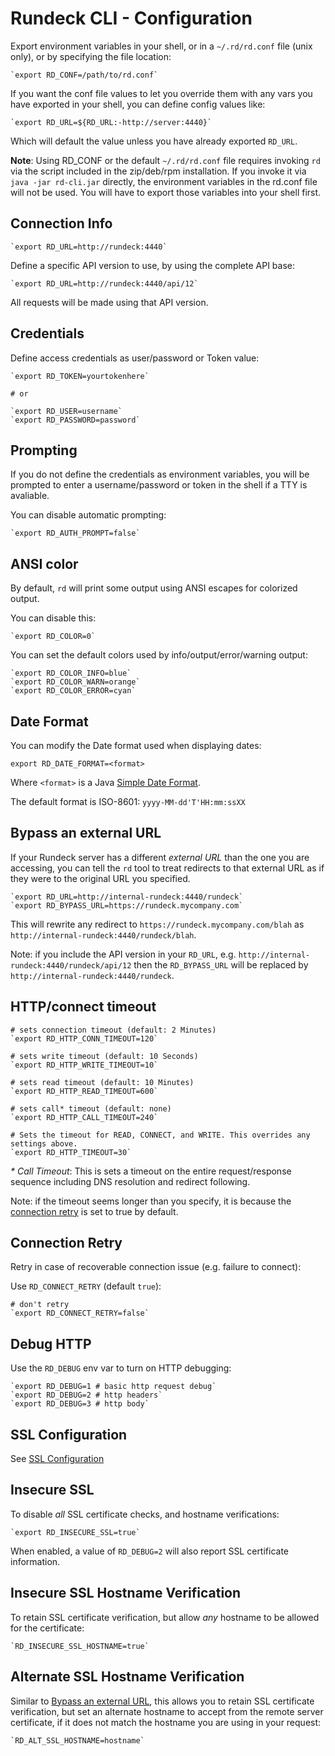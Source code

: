 # Rundeck CLI - Configuration

Export environment variables in your shell, or in a `~/.rd/rd.conf`
file (unix only), or by specifying the file location:

    `export RD_CONF=/path/to/rd.conf`

If you want the conf file values to let you override them with any vars
you have exported in your shell, you can define config values like:

    `export RD_URL=${RD_URL:-http://server:4440}`

Which will default the value unless you have already exported `RD_URL`.

**Note**: Using RD_CONF or the default `~/.rd/rd.conf` file requires invoking `rd` via the script included in the zip/deb/rpm installation.  If you invoke it via `java -jar rd-cli.jar` directly, the environment variables in the rd.conf file will not be used.  You will have to export those variables into your shell first.

## Connection Info

	`export RD_URL=http://rundeck:4440`

Define a specific API version to use, by using the complete API base:

	`export RD_URL=http://rundeck:4440/api/12`

All requests will be made using that API version.

## Credentials

Define access credentials as user/password or Token value:

	`export RD_TOKEN=yourtokenhere`

	# or

	`export RD_USER=username`
	`export RD_PASSWORD=password`

## Prompting

If you do not define the credentials as environment variables,
you will be prompted to enter a username/password or token in
the shell if a TTY is avaliable.

You can disable automatic prompting:

    `export RD_AUTH_PROMPT=false`


## ANSI color

By default, `rd` will print some output using ANSI escapes for colorized output.

You can disable this:

    `export RD_COLOR=0`

You can set the default colors used by info/output/error/warning output:

    `export RD_COLOR_INFO=blue`
    `export RD_COLOR_WARN=orange`
    `export RD_COLOR_ERROR=cyan`

## Date Format

You can modify the Date format used when displaying dates:

	export RD_DATE_FORMAT=<format>

Where `<format>` is a Java [Simple Date Format](#).

The default format is ISO-8601: `yyyy-MM-dd'T'HH:mm:ssXX`

[Simple Date Format]: https://docs.oracle.com/javase/7/docs/api/java/text/SimpleDateFormat.html

## Bypass an external URL

If your Rundeck server has a different *external URL* than the one you are accessing,
you can tell the `rd` tool to treat redirects to that external URL as
if they were to the original URL you specified.

	`export RD_URL=http://internal-rundeck:4440/rundeck`
	`export RD_BYPASS_URL=https://rundeck.mycompany.com`

This will rewrite any redirect to `https://rundeck.mycompany.com/blah`
as `http://internal-rundeck:4440/rundeck/blah`.

Note: if you include the API version in your `RD_URL`, e.g. `http://internal-rundeck:4440/rundeck/api/12` then
the `RD_BYPASS_URL` will be replaced by `http://internal-rundeck:4440/rundeck`.

## HTTP/connect timeout


    # sets connection timeout (default: 2 Minutes)
    `export RD_HTTP_CONN_TIMEOUT=120`

    # sets write timeout (default: 10 Seconds)
    `export RD_HTTP_WRITE_TIMEOUT=10`

    # sets read timeout (default: 10 Minutes)
    `export RD_HTTP_READ_TIMEOUT=600`

    # sets call* timeout (default: none)
    `export RD_HTTP_CALL_TIMEOUT=240`

    # Sets the timeout for READ, CONNECT, and WRITE. This overrides any settings above.
    `export RD_HTTP_TIMEOUT=30`

*\* Call Timeout*: This is sets a timeout on the entire request/response sequence including DNS resolution and redirect following.

Note: if the timeout seems longer than you specify, it is because the [connection retry](#connection-retry) is set to true
by default.

## Connection Retry

Retry in case of recoverable connection issue (e.g. failure to connect):

Use `RD_CONNECT_RETRY` (default `true`):

	# don't retry
	`export RD_CONNECT_RETRY=false`

## Debug HTTP

Use the `RD_DEBUG` env var to turn on HTTP debugging:

	`export RD_DEBUG=1 # basic http request debug`
	`export RD_DEBUG=2 # http headers`
	`export RD_DEBUG=3 # http body`

## SSL Configuration

See [SSL Configuration](./ssl.md)

## Insecure SSL

To disable *all* SSL certificate checks, and hostname verifications:

    `export RD_INSECURE_SSL=true`

When enabled, a value of `RD_DEBUG=2` will also report SSL certificate
information.

## Insecure SSL Hostname Verification

To retain SSL certificate verification, but allow *any* hostname to be
allowed for the certificate:

    `RD_INSECURE_SSL_HOSTNAME=true`

## Alternate SSL Hostname Verification

Similar to [Bypass an external URL](#bypass-an-external-url), this
allows you to retain SSL certificate verification, but set an
alternate hostname to accept from the remote server certificate, if
it does not match the hostname you are using in your request:

    `RD_ALT_SSL_HOSTNAME=hostname`
